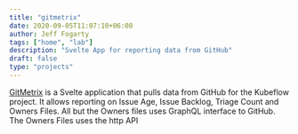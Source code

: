 ```yaml
---
title: "gitmetrix"
date: 2020-09-05T11:07:10+06:00
author: Jeff Fogarty
tags: ["home", "lab"]
description: "Svelte App for reporting data from GitHub"
draft: false
type: "projects"
---
```


[GitMetrix](https://gitmetrix.007ba7.us) is a Svelte application that pulls data from GitHub for the Kubeflow project.  It allows reporting on Issue Age, Issue Backlog, Triage Count and Owners Files.  All but the Owners files uses GraphQL interface to GitHub.  The Owners Files uses the http API